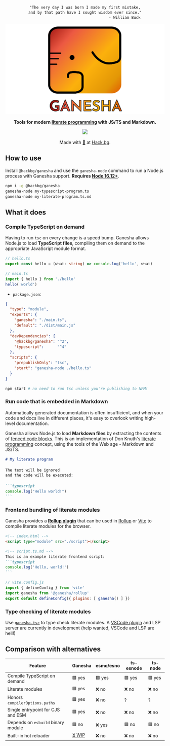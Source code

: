 <div align="center">

```
"The very day I was born I made my first mistake,
and by that path have I sought wisdom ever since."
                                   - William Buck
```

![Ganesha](./doc/banner.svg)

**Tools for modern [literate programming](https://en.wikipedia.org/wiki/Literate_programming)
with JS/TS and Markdown.**

[![](https://img.shields.io/npm/v/@hackbg/ganesha?color=%23f68f21&style=for-the-badge&label=@hackbg/ganesha)](https://fadroma.tech)

Made with [🧡](mailto:hello@hack.bg) at [Hack.bg](https://hack.bg).

</div>

## How to use

Install `@hackbg/ganesha` and use the `ganesha-node` command
to run a Node.js process with Ganesha support.
**Requires [Node 16.12+](https://github.com/nodejs/node/blob/main/doc/changelogs/CHANGELOG_V16.md#experimental-esm-loader-hooks-api)**.

```sh
npm i -g @hackbg/ganesha
ganesha-node my-typescript-program.ts
ganesha-node my-literate-program.ts.md
```

## What it does

### Compile TypeScript on demand

Having to run `tsc` on every change is a speed bump.
Ganesha allows Node.js to load **TypeScript files**,
compiling them on demand to the appropriate JavaScript module format.

```typescript
// hello.ts
export const hello = (what: string) => console.log('hello', what)
```

```typescript
// main.ts
import { hello } from './hello'
hello('world')
```

* `package.json`:

```json
{
  "type": "module",
  "exports": {
    "ganesha": "./main.ts",
    "default": "./dist/main.js"
  },
  "devDependencies": {
    "@hackbg/ganesha": "^2",
    "typescript":      "^4"
  },
  "scripts": {
    "prepublishOnly": "tsc",
    "start": "ganesha-node ./hello.ts"
  }
}
```

```sh
npm start # no need to run tsc unless you're publishing to NPM!
```

### Run code that is embedded in Markdown

Automatically generated documentation is often insufficient,
and when your code and docs live in different places,
it's easy to overlook writing high-level documentation.

Ganesha allows Node.js to load **Markdown files** by extracting
the contents of [fenced code blocks](https://www.markdownguide.org/extended-syntax/#fenced-code-blocks).
This is an implementation of Don Knuth's [literate programming](https://en.wikipedia.org/wiki/Literate_programming)
concept, using the tools of the Web age - Markdown and JS/TS.

`````markdown
# My literate program

The text will be ignored
and the code will be executed:

```typescript
console.log("Hello world!")
```
`````

### Frontend bundling of literate modules

Ganesha provides a [**Rollup plugin**](./src/rollup/README.md)
that can be used in [Rollup](https://www.rollupjs.org/guide/en/) or [Vite](https://vitejs.dev/)
to compile literate modules for the browser.

```html
<!-- index.html -->
<script type="module" src="./script"></script>
```

`````markdown
<!-- script.ts.md -->
This is an example literate frontend script:
```typescript
console.log('Hello, world!')
```
`````
 
```javascript
// vite.config.js
import { defineConfig } from 'vite'
import ganesha from '@ganesha/rollup'
export default defineConfig({ plugins: [ ganesha() ] })
```

### Type checking of literate modules

Use [`ganesha-tsc`](./src/tsc/README.md) to type check literate modules.
A [VSCode plugin](./src/vsc/README.md) and LSP server are currently in development
(help wanted, VSCode and LSP are hell!)

## Comparison with alternatives

<div align="center">

|Feature                           |**Ganesha**             |esmo/esno|ts-esnode|ts-node|
|----------------------------------|------------------------|---------|---------|-------|
|Compile TypeScript on demand      |🟩 yes                  |🟩 yes   |🟩 yes   |🟩 yes |
|Literate modules                  |🟩 yes                  |❌ no    |❌ no    |❌ no  |
|Honors `compilerOptions.paths`    |🟩 yes                  |❌ no    |?        |?      |
|Single entrypoint for CJS and ESM |🟩 yes                  |❌ no    |❌ no    |❌ no  |
|Depends on `esbuild` binary module|🟩 no                   |❌ yes   |🟩 no    |🟩 no  |
|Built-in hot reloader             |[⏳ WIP](./doc/LIVE.md) |❌ no    |❌ no    |❌ no  |

</div>
